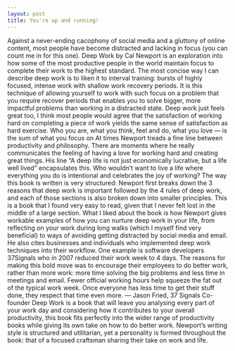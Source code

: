 ```yaml
---
layout: post
title: You're up and running!
---
```


Against a never-ending cacophony of social media and a gluttony of online content, most people have become distracted and lacking in focus (you can count me in for this one). Deep Work by Cal Newport is an exploration into how some of the most productive people in the world maintain focus to complete their work to the highest standard.
The most concise way I can describe deep work is to liken it to interval training: bursts of highly focused, intense work with shallow work recovery periods. It is this technique of allowing yourself to work with such focus on a problem that you require recover periods that enables you to solve bigger, more impactful problems than working in a distracted state. Deep work just feels great too, I think most people would agree that the satisfaction of working hard on completing a piece of work yields the same sense of satisfaction as hard exercise.
Who you are, what you think, feel and do, what you love — is the sum of what you focus on
At times Newport treads a fine line between productivity and philosophy. There are moments where he really communicates the feeling of having a love for working hard and creating great things. His line “A deep life is not just economically lucrative, but a life well lived” encapsulates this. Who wouldn’t want to live a life where everything you do is intentional and celebrates the joy of working?
The way this book is written is very structured: Newport first breaks down the 3 reasons that deep work is important followed by the 4 rules of deep work, and each of those sections is also broken down into smaller principles. This is a book that I found very easy to read, given that I never felt lost in the middle of a large section.
What I liked about the book is how Newport gives workable examples of how you can nurture deep work in your life, from reflecting on your work during long walks (which I myself find very beneficial) to ways of avoiding getting distracted by social media and email. He also cites businesses and individuals who implemented deep work techniques into their workflow.
One example is software developers 37Signals who in 2007 reduced their work week to 4 days. The reasons for making this bold move was to encourage their employees to do better work, rather than more work: more time solving the big problems and less time in meetings and email.
Fewer official working hours help squeeze the fat out of the typical work week. Once everyone has less time to get their stuff done, they respect that time even more.
— Jason Fried, 37 Signals Co-founder
Deep Work is a book that will leave you analysing every part of your work day and considering how it contributes to your overall productivity, this book fits perfectly into the wider range of productivity books while giving its own take on how to do better work. Newport’s writing style is structured and utilitarian, yet a personality is formed throughout the book: that of a focused craftsman sharing their take on work and life.
